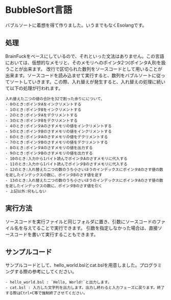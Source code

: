# BubbleSort言語
バブルソートに着想を得て作りました。いうまでもなくEsolangです。

## 処理
BrainFuckをベースにしているので、それといった文法はありません。この言語においては、仮想的なメモリと、そのメモリへのポインタ2つ(ポインタA,B)を扱うことが出来ます。
改行で区切られた数列をソースコードとして用いることが出来ます。ソースコードを読み込ませて実行すると、数列をバブルソートに従ってソートしていきます。この際、入れ替えが発生すると、入れ替えの処理に続いて以下の処理が行われます。

    入れ替えた二つの値の合計を32で割った余りにについて、
    - 0のとき:ポインタAをインクリメントする
    - 1のとき:ポインタBをインクリメントする
    - 2のとき:ポインタAをデクリメントする
    - 3のとき:ポインタBをデクリメントする
    - 4のとき:ポインタAのさすメモリの値をインクリメントする
    - 5のとき:ポインタBのさすメモリの値をインクリメントする
    - 6のとき:ポインタAのさすメモリの値をデクリメントする
    - 7のとき:ポインタBのさすメモリの値をデクリメントする
    - 8のとき:ポインタAのさすメモリの値を出力する
    - 9のとき:ポインタBのさすメモリの値を出力する
    - 10のとき:入力から1バイト読んでポインタAのさすメモリに代入する
    - 11のとき:入力から1バイト読んでポインタBのさすメモリに代入する
    - 12のとき:入れ替えた二つの数のうち小さいほうのインデックスにポインタAのさす値の数を足したインデックスの数に、ポインタBのさす値を足す
    - 13のとき:入れ替えた二つの数のうち小さいほうのインデックスにポインタAのさす値の数を足したインデックスの数に、ポインタBのさす値を引く
    - 上記以外:何もしない

## 実行方法
ソースコードを実行ファイルと同じフォルダに置き、引数にソースコードのファイル名を与えてることで実行できます。
引数を指定しなかった場合は、直接ソースコードを書いて実行することもできます。

## サンプルコード
サンプルコードとして、hello_world.bslとcat.bslを用意しました。プログラミングする際の参考にしてください。

    - hello_world.bsl : `Hello, World!`と出力します。
    - cat.bsl : 入力した文字列を出力します。出力し終わると入力フェーズに戻ります。終了する際はCtrl+C等で強制終了させてください。

